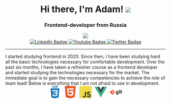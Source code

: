 <h1 align="center">Hi there, I'm Adam! 
<img src="https://github.com/blackcater/blackcater/raw/main/images/Hi.gif" height="32"/></h1>
<div id="header" align="center">
  <h3 align="center">Frontend-developer from Russia</h3>
  <img src="https://media.giphy.com/media/M9gbBd9nbDrOTu1Mqx/giphy.gif" width="100"/>
  <div id="badges">
    <a href="https://vk.com/dakaktismeeshmenyategatb">
      <img src="https://img.shields.io/badge/VK-blue?style=for-the-badge&logo=vk&logoColor=white" alt="LinkedIn Badge"/>
    </a>
    <a href="https://wa.me/79258365636?text=%D0%90%20%D0%B4%D0%B0%D0%B2%D0%B0%D0%B9%20%D0%BA%20%D0%BD%D0%B0%D0%BC%20%D1%80%D0%B0%D0%B1%D0%BE%D1%82%D0%B0%D1%82%D1%8C%3F%20%3A)">
      <img src="https://img.shields.io/badge/WhatsApp-green?style=for-the-badge&logo=whatsapp&logoColor=white" alt="Youtube Badge"/>
    </a>
    <a href="https://t.me/ShADAMoV">
      <img src="https://img.shields.io/badge/Telegram-blue?style=for-the-badge&logo=telegram&logoColor=white" alt="Twitter Badge"/>
    </a>
</div>
</div>
<hr>
<div>I started studying frontend in 2020. Since then, I have been studying hard all the basic technologies necessary for comfortable development. Over the past six months, I have taken a refresher course as a frontend developer and started studying the technologies necessary for the market. The immediate goal is to gain the necessary competencies to achieve the role of team lead! Below is everything that I am not afraid to use in development.</div>

<div align="center">
  <img src="https://github.com/devicons/devicon/blob/master/icons/css3/css3-plain-wordmark.svg"  title="CSS3" alt="CSS" width="40" height="40"/>&nbsp;
  <img src="https://github.com/devicons/devicon/blob/master/icons/html5/html5-original.svg" title="HTML5" alt="HTML" width="40" height="40"/>&nbsp;
  <img src="https://github.com/devicons/devicon/blob/master/icons/javascript/javascript-original.svg" title="JavaScript" alt="JavaScript" width="40" height="40"/>&nbsp;
  <img src="https://github.com/devicons/devicon/blob/master/icons/vuejs/vuejs-original.svg" title="Vue" alt="Vue" width="40" height="40"/>&nbsp;
  <img src="https://github.com/devicons/devicon/blob/master/icons/git/git-original-wordmark.svg" title="Git" **alt="Git" width="40" height="40"/>
</div>
